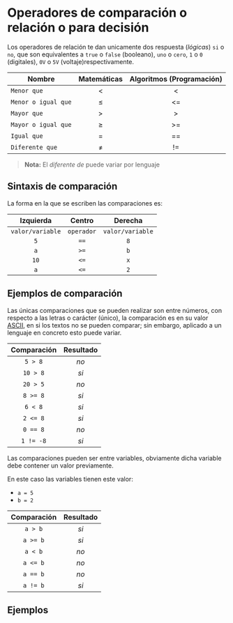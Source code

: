 # Operadores de comparación o relación o para decisión 

Los operadores de relación te dan unicamente dos respuesta (*lógicas*) `si` o `no`, que son equivalentes a `true` o `false` (booleano), `uno` o `cero`, `1` o `0` (digitales), `0V` o `5V` (voltaje)respectivamente.

|Nombre|Matemáticas|Algoritmos (Programación)
|-|:-:|:-:|
|`Menor que`|<| <
|`Menor o igual que`|≤|<=
|`Mayor que`|>| >
|`Mayor o igual que`|≥| >=
|`Igual que`|=| ==
|`Diferente que`|≠| != 

> **Nota:** El *diferente de* puede variar por lenguaje

## Sintaxis de comparación

La forma en la que se escriben las comparaciones es:

|Izquierda|Centro|Derecha|
|:-:|:-:|:-:|
|`valor/variable`|`operador`|`valor/variable`|
|`5`|`==`|`8`|
|`a`|`>=`|`b`|
|`10`|`<=`|`x`|
|`a`|`<=`|`2`|


## Ejemplos de comparación

Las únicas comparaciones que se pueden realizar son entre números, con respecto a las letras o carácter (único), la comparación es en su valor [ASCII](https://elcodigoascii.com.ar), en si los textos no se pueden comparar; sin embargo, aplicado a un lenguaje en concreto esto puede variar.

|Comparación | Resultado|
|:-:|:-:|
|`5 > 8`| *no*|
|`10 > 8`| *si*|
|`20 > 5`| *no*|
|`8 >= 8`| *si*|
|`6 < 8`| *si*|
|`2 <= 8`| *si*|
|`0 == 8`| *no*|
|`1 != -8`| *si*|

Las comparaciones pueden ser entre variables, obviamente dicha variable debe contener un valor previamente.

En  este caso las variables tienen este valor:

- `a = 5` 
- `b = 2` 

|Comparación | Resultado|
|:-:|:-:|
|`a > b`| *si*|
|`a >= b`| *si*|
|`a < b`| *no*|
|`a <= b`| *no*|
|`a == b`| *no*|
|`a != b`| *si*|

## Ejemplos



